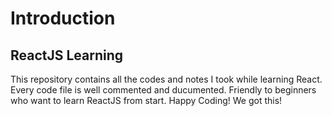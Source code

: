 # Introduction
## ReactJS Learning
This repository contains all the codes and notes I took while learning React.
Every code file is well commented and ducumented.
Friendly to beginners who want to learn ReactJS from start.
Happy Coding! We got this!
